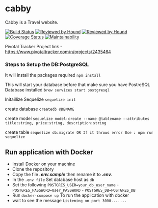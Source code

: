 # cabby
Cabby is a Travel website.

[![Build Status](https://travis-ci.com/shaluchandwani/cabby.svg?branch=develop)](https://travis-ci.com/shaluchandwani/cabby)
[![Reviewed by Hound](https://img.shields.io/badge/Reviewed_by-Hound-8E64B0.svg)](https://houndci.com)
[![Reviewed by Hound](https://img.shields.io/github/issues/shaluchandwani/cabby.svg?style=flat-square)](https://houndci.com)  [![Coverage Status](https://coveralls.io/repos/github/shaluchandwani/cabby/badge.svg?branch=develop)](https://coveralls.io/github/shaluchandwani/cabby?branch=develop) [![Maintainability](https://api.codeclimate.com/v1/badges/fbf4e41d7d7846a0bee6/maintainability)](https://codeclimate.com/github/shaluchandwani/cabby/maintainability)

Pivotal Tracker Project link - https://www.pivotaltracker.com/n/projects/2435464

### Steps to Setup the DB:PostgreSQL

  It will install the packages required
 `npm install`

  This will start your database before that make sure you have PostreSQL Database installed
 `brew services start postgresql`

  Initaillize Sequelize
 `sequelize init`

  create database
 `createdb @DBNAME`

  create model
 `sequelize model:create --name @tablename --attributes title:string, price:string, description:string`

  create table
 `sequelize db:migrate OR If it throws error Use : npm run sequelize`

 ## Run application with Docker
 * Install Docker on your machine
 * Clone the repository 
 * Copy the file ***.env.sample*** then rename it to ***.env***.  
 * In the `.env file` Set database host as `db`
 * Set the following `POSTGRES_USER=your_db_user_name`
       - `POSTGRES_PASSWORD=User_PASSWORD`
       - `POSTGRES_DB=POSTGRES_DB`
 * Run `docker-compose up` To run the application with docker   
 * wait to see the message `Listening on port 3000.......` 
